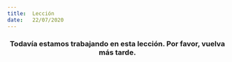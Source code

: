 ```yaml
---
title:  Lección
date:   22/07/2020
---
```


### <center>Todavía estamos trabajando en esta lección. Por favor, vuelva más tarde.</center>